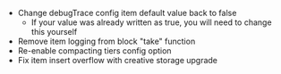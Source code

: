 - Change debugTrace config item default value back to false
  - If your value was already written as true, you will need to change this yourself
- Remove item logging from block "take" function
- Re-enable compacting tiers config option
- Fix item insert overflow with creative storage upgrade